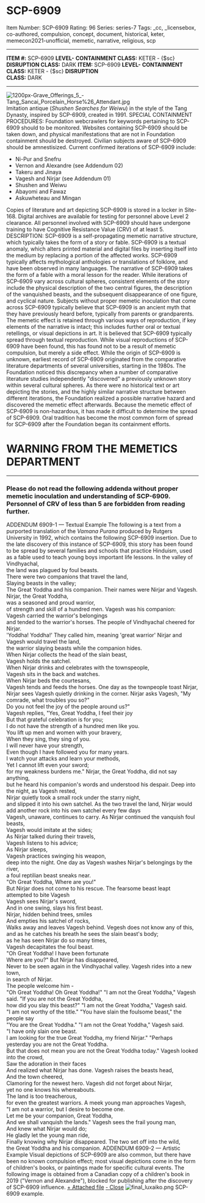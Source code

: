 # SCP-6909
Item Number: SCP-6909
Rating: 96
Series: series-7
Tags: _cc, _licensebox, co-authored, compulsion, concept, document, historical, keter, memecon2021-unofficial, memetic, narrative, religious, scp

---

**ITEM #:** SCP-6909
**LEVEL-**
**CONTAINMENT CLASS:** KETER \- {$sc}
**DISRUPTION CLASS:** DARK
**ITEM:** SCP-6909
**LEVEL-**
**CONTAINMENT  
CLASS:** KETER \- {$sc}
**DISRUPTION  
CLASS:** DARK
* * *
![1200px-Grave_Offerings_5_-_Tang_Sancai_Porcelain_Horse_%26_Attendant.jpg](http://smlt.wdfiles.com/local--files/collab%3Aj%3Amemecon/1200px-Grave_Offerings_5_-_Tang_Sancai_Porcelain_Horse_%26_Attendant.jpg)
Imitation antique (_Shushen Searches for Weiwu_) in the style of the Tang Dynasty, inspired by SCP-6909, created in 1991.
SPECIAL CONTAINMENT PROCEDURES: Foundation webcrawlers for keywords pertaining to SCP-6909 should to be monitored. Websites containing SCP-6909 should be taken down, and physical manifestations that are not in Foundation containment should be destroyed. Civilian subjects aware of SCP-6909 should be amnestisized.
Current confirmed iterations of SCP-6909 include:
  * Ni-Pur and Snefru
  * Vernon and Alexandre (see Addendum 02)
  * Takeru and Jinaya
  * Vagesh and Nirjar (see Addendum 01)
  * Shushen and Weiwu
  * Abayomi and Fawaz
  * Askuwheteau and Mingan

Copies of literature and art depicting SCP-6909 is stored in a locker in Site-168. Digital archives are available for testing for personnel above Level 2 clearance. All personnel involved with SCP-6909 should have undergone training to have Cognitive Resistance Value (CRV) of at least 5.
DESCRIPTION: SCP-6909 is a self-propagating memetic narrative structure, which typically takes the form of a story or fable. SCP-6909 is a textual anomaly, which alters printed material and digital files by inserting itself into the medium by replacing a portion of the affected works. SCP-6909 typically affects mythological anthologies or translations of folklore, and have been observed in many languages.
The narrative of SCP-6909 takes the form of a fable with a moral lesson for the reader. While iterations of SCP-6909 vary across cultural spheres, consistent elements of the story include the physical description of the two central figures, the description of the vanquished beasts, and the subsequent disappearance of one figure, and cyclical nature.
Subjects without proper memetic inoculation that come across SCP-6909 typically believe that SCP-6909 is an ancient myth that they have previously heard before, typically from parents or grandparents. The memetic effect is retained through various ways of reproduction, if key elements of the narrative is intact; this includes further oral or textual retellings, or visual depictions in art.
It is believed that SCP-6909 typically spread through textual reproduction. While visual reproductions of SCP-6909 have been found, this has found not to be a result of memetic compulsion, but merely a side effect.
While the origin of SCP-6909 is unknown, earliest record of SCP-6909 originated from the comparative literature departments of several universities, starting in the 1980s. The Foundation noticed this discrepancy when a number of comparative literature studies independently "discovered" a previously unknown story within several cultural spheres. As there were no historical text or art depicting the stories, and the highly similar narrative structure between different iterations, the Foundation realized a possible narrative hazard and discovered the memetic effect afterwards.
Because the memetic effect of SCP-6909 is non-hazardous, it has made it difficult to determine the spread of SCP-6909. Oral tradition has become the most common form of spread for SCP-6909 after the Foundation began its containment efforts.
# WARNING FROM THE MEMETICS DEPARTMENT
* * *
### Please do not read the following addenda without proper memetic inoculation and understanding of SCP-6909. Personnel of CRV of less than 5 are forbidden from reading further.
ADDENDUM 6909-1 — Textual Example
The following is a text from a purported translation of the _Vamana Purana_ produced by Rutgers University in 1992, which contains the following SCP-6909 insertion. Due to the late discovery of this instance of SCP-6909, this story has been found to be spread by several families and schools that practice Hinduism, used as a fable used to teach young boys important life lessons.
In the valley of Vindhyachal,  
the land was plagued by foul beasts.  
There were two companions that travel the land,  
Slaying beasts in the valley;  
The Great Yoddha and his companion.
Their names were Nirjar and Vagesh.  
Nirjar, the Great Yoddha,  
was a seasoned and proud warrior,  
of strength and skill of a hundred men.
Vagesh was his companion:  
Vagesh carried the warrior's belongings  
and tended to the warrior's horses.
The people of Vindhyachal cheered for Nirjar.  
'Yoddha! Yoddha!' They called him, meaning 'great warrior'
Nirjar and Vagesh would travel the land,  
the warrior slaying beasts while the companion hides.  
When Nirjar collects the head of the slain beast,  
Vagesh holds the satchel.  
When Nirjar drinks and celebrates with the townspeople,  
Vagesh sits in the back and watches.  
When Nirjar beds the courtesans,  
Vagesh tends and feeds the horses.
One day as the townpeople toast Nirjar,  
Nirjar sees Vagesh quietly drinking in the corner.
Nirjar asks Vagesh, "My comrade, what troubles you so?"  
Do you not feel the joy of the people around us?"  
Vagesh replies, "Yes, Great Yoddha, I feel their joy  
But that grateful celebration is for you;  
I do not have the strength of a hundred men like you.  
You lift up men and women with your bravery,  
When they sing, they sing of you.  
I will never have your strength,  
Even though I have followed you for many years.  
I watch your attacks and learn your methods,  
Yet I cannot lift even your sword;  
for my weakness burdens me."
Nirjar, the Great Yoddha, did not say anything,  
but he heard his companion's words and understood his despair.
Deep into the night, as Vagesh rested,  
Nirjar quietly took a small rock under the starry night,  
and slipped it into his own satchel.
As the two travel the land, Nirjar would  
add another rock into his own satchel every few days  
Vagesh, unaware, continues to carry.
As Nirjar continued the vanquish foul beasts,  
Vagesh would imitate at the sides;  
As Nirjar talked during their travels,  
Vagesh listens to his advice;  
As Nirjar sleeps,  
Vagesh practices swinging his weapon,  
deep into the night.
One day as Vagesh washes Nirjar's belongings by the river,  
a foul reptilian beast sneaks near.  
"Oh Great Yoddha, Where are you!"  
But Nirjar does not come to his rescue.
The fearsome beast leapt  
attempted to bite Vagesh  
Vagesh sees Nirjar's sword,  
And in one swing, slays his first beast.  
Nirjar, hidden behind trees, smiles  
And empties his satchel of rocks,  
Walks away and leaves Vagesh behind.
Vegesh does not know any of this,  
and as he catches his breath he sees the slain beast's body;  
as he has seen Nirjar do so many times,  
Vagesh decapitates the foul beast.  
"Oh Great Yoddha! I have been fortunate  
Where are you?"
But Nirjar has disappeared,  
Never to be seen again in the Vindhyachal valley.
Vagesh rides into a new town,  
in search of Nirjar.  
The people welcome him -  
"Oh Great Yoddha! Oh Great Yoddha!"
"I am not the Great Yoddha," Vagesh said.
"If you are not the Great Yoddha,  
how did you slay this beast?"
"I am not the Great Yoddha," Vagesh said.  
"I am not worthy of the title."
"You have slain the foulsome beast," the people say  
"You are the Great Yoddha."
"I am not the Great Yoddha," Vagesh said.  
"I have only slain one beast.  
I am looking for the true Great Yoddha, my friend Nirjar."
"Perhaps yesterday you are not the Great Yoddha.  
But that does not mean you are not the Great Yoddha today."
Vagesh looked into the crowd,  
Saw the adoration in their faces  
And realized what Nirjar has done.
Vagesh raises the beasts head,  
And the town cheered,  
Clamoring for the newest hero.
Vagesh did not forget about Nirjar,  
yet no one knows his whereabouts.  
The land is too treacherous,  
for even the greatest warriors.
A meek young man approaches Vagesh,  
"I am not a warrior, but I desire to become one.  
Let me be your companion, Great Yoddha,  
And we shall vanquish the lands."
Vagesh sees the frail young man,  
And knew what Nirjar would do;  
He gladly let the young man ride,  
Finally knowing why Nirjar disappeared.
The two set off into the wild,  
the Great Yoddha and his companion.
ADDENDUM 6909-2 — Artistic Example
Visual depictions of SCP-6909 are also common, but there have been no known compulsion effect; most visual depictions come in the form of children's books, or paintings made for specific cultural events.
The following image is obtained from a Canadian copy of a children's book in 2019 ("Vernon and Alexandre"), blocked for publishing after the discovery of SCP-6909 influence.
[\+ Attached file](javascript:;)
[\- Close](javascript:;)
![final_luxaiko.png](https://scp-wiki.wdfiles.com/local--files/scp-6909/final_luxaiko.png)
SCP-6909 example.